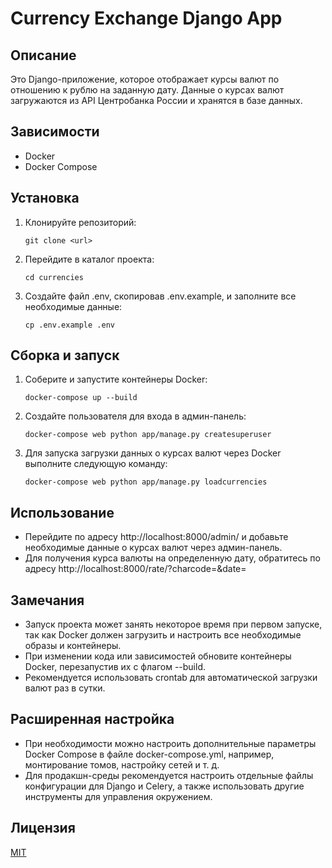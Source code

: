# Currency Exchange Django App

## Описание
Это Django-приложение, которое отображает курсы валют по отношению к рублю на заданную дату. Данные о курсах валют загружаются из API Центробанка России и хранятся в базе данных.

## Зависимости
- Docker
- Docker Compose

## Установка
1. Клонируйте репозиторий:
   ```shell
   git clone <url>
   ```

2. Перейдите в каталог проекта:
    ```shell
    cd currencies
    ```

3. Создайте файл .env, скопировав .env.example, и заполните все необходимые данные:
    ```shell
    cp .env.example .env
    ```

## Сборка и запуск
1. Соберите и запустите контейнеры Docker:
    ```shell
    docker-compose up --build
    ```
2. Создайте пользователя для входа в админ-панель:
   ```shell
   docker-compose web python app/manage.py createsuperuser
   ```
3. Для запуска загрузки данных о курсах валют через Docker выполните следующую команду:
   ```shell
   docker-compose web python app/manage.py loadcurrencies
   ```
## Использование
- Перейдите по адресу http://localhost:8000/admin/ и добавьте необходимые данные о курсах валют через админ-панель.
- Для получения курса валюты на определенную дату, обратитесь по адресу http://localhost:8000/rate/?charcode=<charcode>&date=<date>

## Замечания
- Запуск проекта может занять некоторое время при первом запуске, так как Docker должен загрузить и настроить все необходимые образы и контейнеры.
- При изменении кода или зависимостей обновите контейнеры Docker, перезапустив их с флагом --build.
- Рекомендуется использовать crontab для автоматической загрузки валют раз в сутки. 

## Расширенная настройка
- При необходимости можно настроить дополнительные параметры Docker Compose в файле docker-compose.yml, например, монтирование томов, настройку сетей и т. д.
- Для продакшн-среды рекомендуется настроить отдельные файлы конфигурации для Django и Celery, а также использовать другие инструменты для управления окружением.

## Лицензия
[MIT](LICENSE)